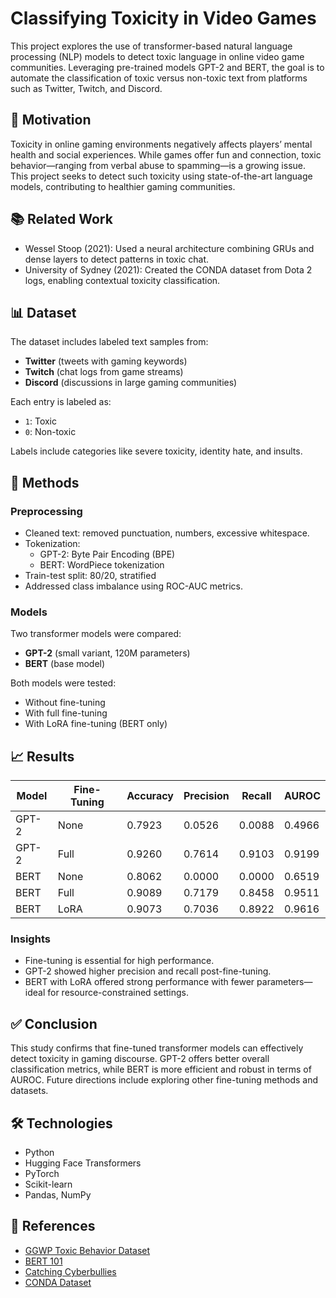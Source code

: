 
# Classifying Toxicity in Video Games

This project explores the use of transformer-based natural language processing (NLP) models to detect toxic language in online video game communities. Leveraging pre-trained models GPT-2 and BERT, the goal is to automate the classification of toxic versus non-toxic text from platforms such as Twitter, Twitch, and Discord.

## 🧠 Motivation

Toxicity in online gaming environments negatively affects players’ mental health and social experiences. While games offer fun and connection, toxic behavior—ranging from verbal abuse to spamming—is a growing issue. This project seeks to detect such toxicity using state-of-the-art language models, contributing to healthier gaming communities.

## 📚 Related Work

- Wessel Stoop (2021): Used a neural architecture combining GRUs and dense layers to detect patterns in toxic chat.
- University of Sydney (2021): Created the CONDA dataset from Dota 2 logs, enabling contextual toxicity classification.

## 📊 Dataset

The dataset includes labeled text samples from:
- **Twitter** (tweets with gaming keywords)
- **Twitch** (chat logs from game streams)
- **Discord** (discussions in large gaming communities)

Each entry is labeled as:
- `1`: Toxic
- `0`: Non-toxic

Labels include categories like severe toxicity, identity hate, and insults.

## 🧪 Methods

### Preprocessing

- Cleaned text: removed punctuation, numbers, excessive whitespace.
- Tokenization:
  - GPT-2: Byte Pair Encoding (BPE)
  - BERT: WordPiece tokenization
- Train-test split: 80/20, stratified
- Addressed class imbalance using ROC-AUC metrics.

### Models

Two transformer models were compared:
- **GPT-2** (small variant, 120M parameters)
- **BERT** (base model)

Both models were tested:
- Without fine-tuning
- With full fine-tuning
- With LoRA fine-tuning (BERT only)

## 📈 Results

| Model      | Fine-Tuning | Accuracy | Precision | Recall | AUROC  |
|------------|-------------|----------|-----------|--------|--------|
| GPT-2      | None        | 0.7923   | 0.0526    | 0.0088 | 0.4966 |
| GPT-2      | Full        | 0.9260   | 0.7614    | 0.9103 | 0.9199 |
| BERT       | None        | 0.8062   | 0.0000    | 0.0000 | 0.6519 |
| BERT       | Full        | 0.9089   | 0.7179    | 0.8458 | 0.9511 |
| BERT       | LoRA        | 0.9073   | 0.7036    | 0.8922 | 0.9616 |

### Insights

- Fine-tuning is essential for high performance.
- GPT-2 showed higher precision and recall post-fine-tuning.
- BERT with LoRA offered strong performance with fewer parameters—ideal for resource-constrained settings.

## ✅ Conclusion

This study confirms that fine-tuned transformer models can effectively detect toxicity in gaming discourse. GPT-2 offers better overall classification metrics, while BERT is more efficient and robust in terms of AUROC. Future directions include exploring other fine-tuning methods and datasets.

## 🛠 Technologies

- Python
- Hugging Face Transformers
- PyTorch
- Scikit-learn
- Pandas, NumPy

## 📂 References

- [GGWP Toxic Behavior Dataset](https://github.com/pl2599/GGWP-Toxic-Behavior)
- [BERT 101](https://huggingface.co/blog/bert-101)
- [Catching Cyberbullies](https://thegradient.pub/catching-cyberbullies-with-neural-networks/)
- [CONDA Dataset](https://aclanthology.org/2021.findings-acl.213/)
